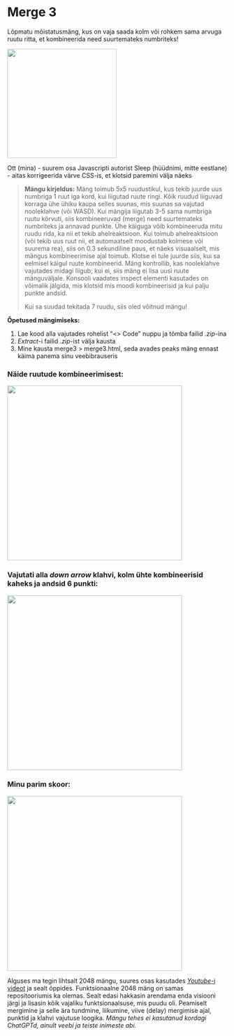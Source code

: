 # Merge 3
Lõpmatu mõistatusmäng, kus on vaja saada kolm või rohkem sama arvuga ruutu ritta, et kombineerida need suurtemateks numbriteks!

<img src="https://github.com/Neuths/merge3/assets/117487287/6651251d-9654-4ec7-a75e-be0bae87ad76.type" width="250">


Ott (mina) - suurem osa Javascripti autorist
Sleep (hüüdnimi, mitte eestlane) - aitas korrigeerida värve CSS-is, et klotsid paremini välja näeks


> **Mängu kirjeldus:**
> Mäng toimub 5x5 ruudustikul, kus tekib juurde uus numbriga 1 ruut iga kord, kui liigutad ruute ringi. Kõik ruudud liiguvad korraga ühe ühiku kaupa selles suunas, mis suunas sa vajutad nooleklahve (või WASD). Kui mängija liigutab 3-5 sama numbriga ruutu kõrvuti, siis kombineeruvad (merge) need suurtemateks numbriteks ja annavad punkte. Ühe käiguga võib kombineeruda mitu ruudu rida, ka nii et tekib ahelreaktsioon. Kui toimub ahelreaktsioon (või tekib uus ruut nii, et automaatselt moodustab kolmese või suurema rea), siis on 0.3 sekundiline paus, et näeks visuaalselt, mis mängus kombineerimise ajal toimub. Klotse ei tule juurde siis, kui sa eelmisel käigul ruute kombineerid. Mäng kontrollib, kas nooleklahve vajutades midagi liigub; kui ei, siis mäng ei lisa uusi ruute mänguväljale. Konsooli vaadates inspect elementi kasutades on võimalik jälgida, mis klotsid mis moodi kombineerisid ja kui palju punkte andsid.
>
> Kui sa suudad tekitada 7 ruudu, siis oled võitnud mängu!


**Õpetused mängimiseks:**
1. Lae kood alla vajutades rohelist "<> Code" nuppu ja tõmba failid *.zip*-ina
2. *Extract*-i failid *.zip*-ist välja kausta
3. Mine kausta merge3 > merge3.html, seda avades peaks mäng ennast käima panema sinu veebibrauseris



### Näide ruutude kombineerimisest:
<img src="https://github.com/Neuths/merge3/assets/117487287/4f5d4944-8dbb-4f43-bb23-eb833a2bb117.type" width="400">

### Vajutati alla *down arrow* klahvi, kolm ühte kombineerisid kaheks ja andsid 6 punkti:
<img src="https://github.com/Neuths/merge3/assets/117487287/7829d84e-7103-4713-9619-7619a29ff089.type" width="400">

### Minu parim skoor:
<img src="https://github.com/Neuths/merge3/assets/117487287/29c09948-01de-4ccb-a2e4-3aa93ce841f5.type" width="400">




Alguses ma tegin lihtsalt 2048 mängu, suures osas kasutades [*Youtube*-i videot](https://youtu.be/XM2n1gu4530?si=SV-AkKpuo1a7uyLt) ja sealt õppides. Funktsionaalne 2048 mäng on samas repositooriumis ka olemas. Sealt edasi hakkasin arendama enda visiooni järgi ja lisasin kõik vajaliku funktsionaalsuse, mis puudu oli. Peamiselt mergimine ja selle ära tundmine, liikumine, viive (delay) mergimise ajal, punktid ja klahvi vajutuse loogika.
*Mängu tehes ei kasutanud kordagi ChatGPTd, ainult veebi ja teiste inimeste abi.*
